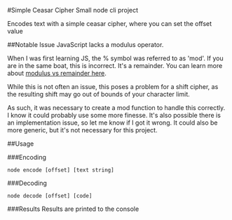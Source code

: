 #Simple Ceasar Cipher
Small node cli project

Encodes text with a simple ceasar cipher, where you can set the offset value

##Notable Issue
JavaScript lacks a modulus operator.

When I was first learning JS, the % symbol was referred to as 'mod'. If you are in the same boat, this is incorrect. It's a remainder. You can learn more about [modulus vs remainder here](https://dev.to/hamiecod/remainder-vs-modulus-3mc8).

While this is not often an issue, this poses a problem for a shift cipher, as the resulting shift may go out of bounds of your character limit.

As such, it was necessary to create a mod function to handle this correctly. I know it could probably use some more finesse. It's also possible there is an implementation issue, so let me know if I got it wrong. It could also be more generic, but it's not necessary for this project.

##Usage

###Encoding
```
node encode [offset] [text string]
```

###Decoding
```
node decode [offset] [code]
```

###Results
Results are printed to the console
